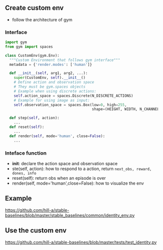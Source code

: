 ## Create custom env
- follow the architecture of gym

### Interface
```python
import gym
from gym import spaces

class CustomEnv(gym.Env):
  """Custom Environment that follows gym interface"""
  metadata = {'render.modes': ['human']}

  def __init__(self, arg1, arg2, ...):
    super(CustomEnv, self).__init__()
    # Define action and observation space
    # They must be gym.spaces objects
    # Example when using discrete actions:
    self.action_space = spaces.Discrete(N_DISCRETE_ACTIONS)
    # Example for using image as input:
    self.observation_space = spaces.Box(low=0, high=255,
                                        shape=(HEIGHT, WIDTH, N_CHANNELS), dtype=np.uint8)

  def step(self, action):
    ...
  def reset(self):
    ...
  def render(self, mode='human', close=False):
    ...
```
### Inteface function
- __init__: declare the action space and observation space
- ste(self, action): how to respond to a action, return `next_obs, reward, dones, info`
- reset(self): return obs when an episode is over
- render(self, mode='human',close=False): how to visualize the env

## Example
https://github.com/hill-a/stable-baselines/blob/master/stable_baselines/common/identity_env.py

## Use the custom env
https://github.com/hill-a/stable-baselines/blob/master/tests/test_identity.py

